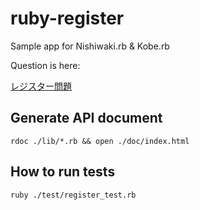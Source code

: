 # ruby-register
Sample app for Nishiwaki.rb &amp; Kobe.rb

Question is here:

[レジスター問題](https://gist.github.com/JunichiIto/7f1cdf3b45d18200dfb0ea3506beee7d)

## Generate API document

```
rdoc ./lib/*.rb && open ./doc/index.html
```

## How to run tests

```
ruby ./test/register_test.rb 
```
